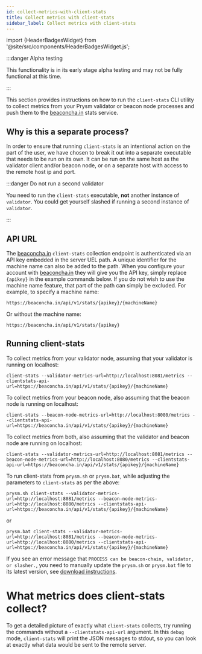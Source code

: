 ```yaml
---
id: collect-metrics-with-client-stats
title: Collect metrics with client-stats
sidebar_label: Collect metrics with client-stats
---
```


import {HeaderBadgesWidget} from '@site/src/components/HeaderBadgesWidget.js';

<HeaderBadgesWidget />

:::danger Alpha testing

This functionality is in its early stage alpha testing and may not be fully functional at this time. 

:::

This section provides instructions on how to run the `client-stats` CLI utility to collect metrics from your Prysm validator or beacon node processes and push them to the [beaconcha.in](https://beaconcha.in) stats service.

## Why is this a separate process?

In order to ensure that running `client-stats` is an intentional action on the part of the user, we have chosen to break it out into a separate executable that needs to be run on its own. It can be run on the same host as the validator client and/or beacon node, or on a separate host with access to the remote host ip and port.

:::danger Do not run a second validator

You need to run the `client-stats` executable, **not** another instance of `validator`. You could get yourself slashed if running a second instance of `validator`.

:::

## API URL
The [beaconcha.in](https://beaconcha.in) `client-stats` collection endpoint is authenticated via an API key embedded in the server UEL path. A unique identifier for the machine name can also be added to the path. When you configure your account with [beaconcha.in](https://beaconcha.in) they will give you the API key, simply replace `{apikey}` in the example commands below. If you do not wish to use the machine name feature, that part of the path can simply be excluded. For example, to specify a machine name:

    https://beaconcha.in/api/v1/stats/{apikey}/{machineName}

Or without the machine name:

    https://beaconcha.in/api/v1/stats/{apikey}

## Running client-stats

To collect metrics from your validator node, assuming that your validator is running on localhost:

    client-stats --validator-metrics-url=http://localhost:8081/metrics --clientstats-api-url=https://beaconcha.in/api/v1/stats/{apikey}/{machineName}

To collect metrics from your beacon node, also assuming that the beacon node is running on localhost:

    client-stats --beacon-node-metrics-url=http://localhost:8080/metrics --clientstats-api-url=https://beaconcha.in/api/v1/stats/{apikey}/{machineName}

To collect metrics from both, also assuming that the validator and beacon node are running on localhost:

    client-stats --validator-metrics-url=http://localhost:8081/metrics --beacon-node-metrics-url=http://localhost:8080/metrics --clientstats-api-url=https://beaconcha.in/api/v1/stats/{apikey}/{machineName}

To run client-stats from `prysm.sh` or `prysm.bat`, while adjusting the parameters to `client-stats` as per the above:

    prysm.sh client-stats --validator-metrics-url=http://localhost:8081/metrics --beacon-node-metrics-url=http://localhost:8080/metrics --clientstats-api-url=https://beaconcha.in/api/v1/stats/{apikey}/{machineName}

or

    prysm.bat client-stats --validator-metrics-url=http://localhost:8081/metrics --beacon-node-metrics-url=http://localhost:8080/metrics --clientstats-api-url=https://beaconcha.in/api/v1/stats/{apikey}/{machineName}

If you see an error message that `PROCESS can be beacon-chain, validator, or slasher.`, you need to manually update the `prysm.sh` or `prysm.bat` file to
its latest version, see [download instructions](/install/install-with-script).

# What metrics does client-stats collect?

To get a detailed picture of exactly what `client-stats` collects, try running the commands without a `--clientstats-api-url` argument. In this `debug` mode, `client-stats` will print the JSON messages to stdout, so you can look at exactly what data would be sent to the remote server.

